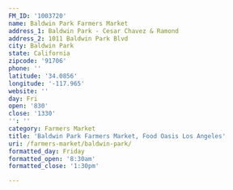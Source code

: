 ```yaml
---
FM_ID: '1003720'
name: Baldwin Park Farmers Market
address_1: Baldwin Park - Cesar Chavez & Ramond
address_2: 1011 Baldwin Park Blvd
city: Baldwin Park
state: California
zipcode: '91706'
phone: ''
latitude: '34.0856'
longitude: '-117.965'
website: ''
day: Fri
open: '830'
close: '1330'
'': ''
category: Farmers Market
title: 'Baldwin Park Farmers Market, Food Oasis Los Angeles'
uri: /farmers-market/baldwin-park/
formatted_day: Friday
formatted_open: '8:30am'
formatted_close: '1:30pm'

---
```

